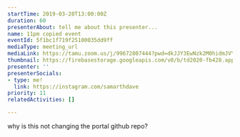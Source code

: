 ```yaml
---
startTime: 2019-03-20T13:00:00Z
duration: 60
presenterAbout: tell me about this presenter...
name: 11pm copied event
eventId: 5f1bc1f719f25100035dd9ff
mediaType: meeting_url
mediaLink: https://tamu.zoom.us/j/99672807444?pwd=dkJJY3EwNzk2M0hidmJVYmpJc3g4Zz09
thumbnail: https://firebasestorage.googleapis.com/v0/b/td2020-fb428.appspot.com/o/Frame%201%20(1).png?alt=media&token=073ab361-c175-468a-86b0-ec9f52a763e9
presenter: ''
presenterSocials:
- type: me!
  link: https://instagram.com/samarthdave
priority: 11
relatedActivities: []

---
```

why is this not changing the portal github repo?